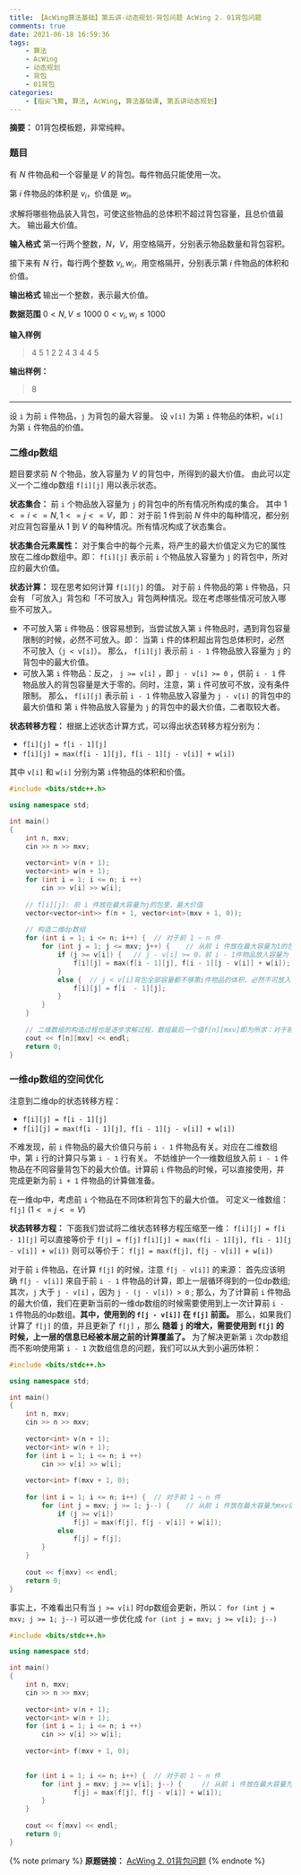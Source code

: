 ```yaml
---
title: 【AcWing算法基础】第五讲-动态规划-背包问题 AcWing 2. 01背包问题
comments: true
date: 2021-06-18 16:59:36
tags:
    - 算法
    - AcWing
    - 动态规划
    - 背包
    - 01背包
categories:
    - [指尖飞舞, 算法, AcWing, 算法基础课, 第五讲动态规划]
---
```

__摘要：__
01背包模板题，非常纯粹。
<!-- more -->

### 题目
有 $N$ 件物品和一个容量是 $V$ 的背包。每件物品只能使用一次。

第 $i$ 件物品的体积是 $v_i$，价值是 $w_i$。

求解将哪些物品装入背包，可使这些物品的总体积不超过背包容量，且总价值最大。
输出最大价值。

__输入格式__
第一行两个整数，$N，V$，用空格隔开，分别表示物品数量和背包容积。

接下来有 $N$ 行，每行两个整数 $v_i,w_i$，用空格隔开，分别表示第 $i$ 件物品的体积和价值。

__输出格式__
输出一个整数，表示最大价值。

__数据范围__
$0 < N,V ≤ 1000$
$0 < v_i,w_i ≤ 1000$

__输入样例__
> 4 5
1 2
2 4
3 4
4 5

__输出样例：__
> 8
___
设 `i` 为前 `i` 件物品，`j` 为背包的最大容量。
设 `v[i]` 为第 `i` 件物品的体积，`w[i]` 为第 `i` 件物品的价值。

### 二维dp数组
题目要求前 $N$ 个物品，放入容量为 $V$ 的背包中，所得到的最大价值。
由此可以定义一个二维dp数组 `f[i][j]` 用以表示状态。

__状态集合：__ 前 `i` 个物品放入容量为 `j` 的背包中的所有情况所构成的集合。
其中 $1 <= i <= N, 1 <= j <= V$，即：
对于前 $1$ 件到前 $N$ 件中的每种情况，都分别对应背包容量从 $1$ 到 $V$ 的每种情况。所有情况构成了状态集合。

__状态集合元素属性：__ 对于集合中的每个元素，将产生的最大价值定义为它的属性放在二维dp数组中。即：
`f[i][j]` 表示前 `i` 个物品放入容量为 `j` 的背包中，所对应的最大价值。

__状态计算：__ 现在思考如何计算 `f[i][j]` 的值。
对于前 `i` 件物品的第 `i` 件物品，只会有 「可放入」背包和「不可放入」背包两种情况。现在考虑哪些情况可放入哪些不可放入。
+ 不可放入第 `i` 件物品：很容易想到，当尝试放入第 `i` 件物品时，遇到背包容量限制的时候，必然不可放入。即：
当第 `i` 件的体积超出背包总体积时，必然不可放入（`j < v[i]`）。
那么， `f[i][j]` 表示前 `i - 1` 件物品放入容量为 `j` 的背包中的最大价值。
+ 可放入第 `i` 件物品：反之， `j >= v[i]` ，即 `j - v[i] >= 0` ，供前 `i - 1` 件物品放入的背包容量是大于零的。同时，注意，第 `i` 件可放可不放，没有条件限制。
那么， `f[i][j]` 表示前 `i - 1` 件物品放入容量为 `j - v[i]` 的背包中的最大价值和
第 `i` 件物品放入容量为 `j` 的背包中的最大价值，二者取较大者。

__状态转移方程：__ 根据上述状态计算方式，可以得出状态转移方程分别为：
+ `f[i][j] = f[i - 1][j]`
+ `f[i][j] = max(f[i - 1][j], f[i - 1][j - v[i]] + w[i])`

其中 `v[i]` 和 `w[i]` 分别为第 `i`件物品的体积和价值。

```c++
#include <bits/stdc++.h>

using namespace std;

int main()
{
    int n, mxv;
    cin >> n >> mxv;
    
    vector<int> v(n + 1);
    vector<int> w(n + 1);
    for (int i = 1; i <= n; i ++)
        cin >> v[i] >> w[i];
    
    // f[i][j]: 前 i 件放在最大容量为j的包里，最大价值
    vector<vector<int>> f(n + 1, vector<int>(mxv + 1, 0));
    
    // 构造二维dp数组
    for (int i = 1; i <= n; i++) {  // 对于前 1 ~ n 件
        for (int j = 1; j <= mxv; j++) {    // 从前 i 件放在最大容量为1的包里，到前 i 件放在最大容量为 mxv 的包里
            if (j >= v[i]) {   // j - v[i] >= 0，前 i - 1件物品放入容量为 j - v[i]的背包中，同时第i件可放可不放。
                f[i][j] = max(f[i - 1][j], f[i - 1][j - v[i]] + w[i]);  
            }  
            else {  // j < v[i]背包全部容量都不够第i件物品的体积，必然不可放入
                f[i][j] = f[i  - 1][j];
            }
        }
    }
    
    // 二维数组的构造过程也是逐步求解过程，数组最后一个值f[n][mxv]即为所求：对于前 n 件物品，放在容量为mxv的背包中的最大价值
    cout << f[n][mxv] << endl;
    return 0;
}
```

### 一维dp数组的空间优化
注意到二维dp的状态转移方程：
+ `f[i][j] = f[i - 1][j]`
+ `f[i][j] = max(f[i - 1][j], f[i - 1][j - v[i]] + w[i])`

不难发现，前 `i` 件物品的最大价值只与前 `i - 1` 件物品有关。对应在二维数组中，第 `i` 行的计算只与第 `i - 1` 行有关。
不妨维护一个一维数组放入前 `i - 1` 件物品在不同容量背包下的最大价值。计算前 `i` 件物品的时候，可以直接使用，并完成更新为前 `i + 1` 件物品的计算做准备。

在一维dp中，考虑前 `i` 个物品在不同体积背包下的最大价值。
可定义一维数组：`f[j]` $(1 <= j <= V)$

__状态转移方程：__
下面我们尝试将二维状态转移方程压缩至一维：
`f[i][j] = f[i - 1][j]` 可以直接等价于 `f[j] = f[j]`
`f[i][j] = max(f[i - 1][j], f[i - 1][j - v[i]] + w[i])` 则可以等价于：
`f[j] = max(f[j], f[j - v[i]] + w[i])`

对于前 `i` 件物品，在计算 `f[j]` 的时候，注意 `f[j - v[i]]` 的来源：
首先应该明确 `f[j - v[i]]` 来自于前 `i - 1` 件物品的计算，即上一层循环得到的一位dp数组;
其次，`j` 大于 `j - v[i]` ，因为 `j - (j - v[i]) > 0` ;
那么，为了计算前 `i` 件物品的最大价值，我们在更新当前的一维dp数组的时候需要使用到上一次计算前 `i - 1` 件物品的dp数组。__其中，使用到的 `f[j - v[i]]` 在 `f[j]` 前面。__
那么，如果我们计算了 `f[j]` 的值，并且更新了 `f[j]` ，那么 __随着 `j` 的增大，需要使用到 `f[j]` 的时候，上一层的信息已经被本层之前的计算覆盖了。__
为了解决更新第 `i` 次dp数组而不影响使用第 `i - 1` 次数组信息的问题，我们可以从大到小遍历体积：
```c++
#include <bits/stdc++.h>

using namespace std;

int main()
{
    int n, mxv;
    cin >> n >> mxv;
    
    vector<int> v(n + 1);
    vector<int> w(n + 1);
    for (int i = 1; i <= n; i ++)
        cin >> v[i] >> w[i];
    
    vector<int> f(mxv + 1, 0);
    
    for (int i = 1; i <= n; i++) {  // 对于前 1 ~ n 件
        for (int j = mxv; j >= 1; j--) {    // 从前 i 件放在最大容量为mxv的包里，到前 i 件放在最大容量为 1 的包里
            if (j >= v[i])
                f[j] = max(f[j], f[j - v[i]] + w[i]);
            else 
                f[j] = f[j];
        }
    }
    
    cout << f[mxv] << endl;
    return 0;
}
```

事实上，不难看出只有当 `j >= v[i]` 时dp数组会更新，所以：
`for (int j = mxv; j >= 1; j--)` 可以进一步优化成 
`for (int j = mxv; j >= v[i]; j--)`
```c++
#include <bits/stdc++.h>

using namespace std;

int main()
{
    int n, mxv;
    cin >> n >> mxv;
    
    vector<int> v(n + 1);
    vector<int> w(n + 1);
    for (int i = 1; i <= n; i ++)
        cin >> v[i] >> w[i];
    
    vector<int> f(mxv + 1, 0);
    

    for (int i = 1; i <= n; i++) {  // 对于前 1 ~ n 件
        for (int j = mxv; j >= v[i]; j--) {     // 从前 i 件放在最大容量为mxv的包里，到前 i 件放在最大容量为 1 的包里
                f[j] = max(f[j], f[j - v[i]] + w[i]);
        }
    }
    
    cout << f[mxv] << endl;
    return 0;
}
```


{% note primary %}
__原题链接：__ [AcWing 2. 01背包问题](https://www.acwing.com/activity/content/problem/content/997/1/)
{% endnote %}